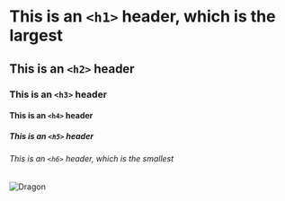 # This is an `<h1>` header, which is the largest
## This is an `<h2>` header
### This is an `<h3>` header
#### This is an `<h4>` header
##### This is an `<h5>` header
###### This is an `<h6>` header, which is the smallest

![Dragon](https://thumbs.dreamstime.com/z/colorful-oriental-dragon-includes-clipping-path-188733.jpg?w=576)
